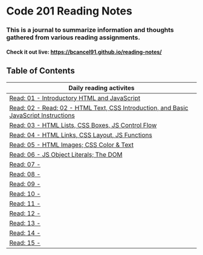 # Code 201 Reading Notes
### This is a journal to summarize information and thoughts gathered from various reading assignments.
#### Check it out live:  https://bcancel91.github.io/reading-notes/

## Table of Contents
| Daily reading activites   | 
|---------------------------|
|[Read: 01 - Introductory HTML and JavaScript ](class-01.md) | 
|[Read: 02 - Read: 02 - HTML Text, CSS Introduction, and Basic JavaScript Instructions ](class-02.md) |
|[Read: 03 - HTML Lists, CSS Boxes, JS Control Flow ](class-03.md) |
|[Read: 04 - HTML Links, CSS Layout, JS Functions ](class-04.md) |
|[Read: 05 - HTML Images; CSS Color & Text ](class-05.md) | 
|[Read: 06 - JS Object Literals; The DOM ](class-06.md) |
|[Read: 07 - ](class-02.md) |
|[Read: 08 - ](class-03.md) |
|[Read: 09 - ](class-01.md) | 
|[Read: 10 - ](class-01.md) |
|[Read: 11 - ](class-02.md) |
|[Read: 12 - ](class-03.md) |
|[Read: 13 - ](class-01.md) | 
|[Read: 14 - ](class-01.md) |
|[Read: 15 - ](class-02.md) |
